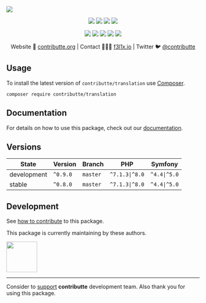 ![](https://heatbadger.now.sh/github/readme/contributte/translation/)

<p align=center>
    <a href="https://github.com/contributte/translation/actions"><img src="https://badgen.net/github/checks/contributte/translation"></a>
    <a href="https://coveralls.io/r/contributte/translation"><img src="https://badgen.net/coveralls/c/github/contributte/translation"></a>
    <a href="https://packagist.org/packages/contributte/translation"><img src="https://badgen.net/packagist/dm/contributte/translation"></a>
    <a href="https://packagist.org/packages/contributte/translation"><img src="https://badgen.net/packagist/v/contributte/translation"></a>
</p>
<p align=center>
    <a href="https://packagist.org/packages/contributte/translation"><img src="https://badgen.net/packagist/php/contributte/translation"></a>
    <a href="https://github.com/contributte/translation"><img src="https://badgen.net/github/license/contributte/translation"></a>
    <a href="https://bit.ly/ctteg"><img src="https://badgen.net/badge/support/gitter/cyan"></a>
    <a href="https://bit.ly/cttfo"><img src="https://badgen.net/badge/support/forum/yellow"></a>
    <a href="https://contributte.org/partners.html"><img src="https://badgen.net/badge/sponsor/donations/F96854"></a>
</p>

<p align=center>
    Website 🚀 <a href="https://contributte.org">contributte.org</a> | Contact 👨🏻‍💻 <a href="https://f3l1x.io">f3l1x.io</a> | Twitter 🐦 <a href="https://twitter.com/contributte">@contributte</a>
</p>

## Usage

To install the latest version of `contributte/translation` use [Composer](https://getcomposer.com).

```
composer require contributte/translation
```
## Documentation

For details on how to use this package, check out our [documentation](.docs).

## Versions
| State       | Version   | Branch   | PHP            | Symfony      |
|-------------|-----------|----------|----------------|--------------|
| development | `^0.9.0`  | `master` | `^7.1.3\|^8.0` | `^4.4\|^5.0` |
| stable      | `^0.8.0`  | `master` | `^7.1.3\|^8.0` | `^4.4\|^5.0` |

## Development

See [how to contribute](https://contributte.org/contributing.html) to this package.

This package is currently maintaining by these authors.

<a href="https://github.com/aleswita">
  <img width="80" height="80" src="https://avatars1.githubusercontent.com/u/6991688?s=80&amp;v=3">
</a>

-----

Consider to [support](https://contributte.org/partners.html) **contributte** development team.
Also thank you for using this package.
